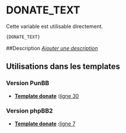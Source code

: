 # DONATE_TEXT


Cette variable est utilisable directement.

```html
{DONATE_TEXT}
```

##Description
[*Ajouter une description*](https://fa-tvars.appspot.com/var/DONATE_TEXT)

## Utilisations dans les templates

### Version PunBB

* __[Template donate](../tpl/var/punbb/donate.md#readme) :__[ligne 30](../tpl/src/punbb/donate.tpl#L30)

### Version phpBB2

* __[Template donate](../tpl/var/subsilver/donate.md#readme) :__[ligne 7](../tpl/src/subsilver/donate.tpl#L7)